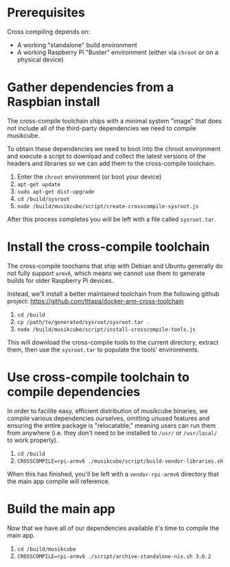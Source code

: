 # Prerequisites

Cross compiling depends on:
  * A working "standalone" build environment
  * A working Raspberry Pi "Buster" environment (either via `chroot` or on a physical device)

# Gather dependencies from a Raspbian install

The cross-compile toolchain ships with a minimal system "image" that does not include all of the third-party dependencies we need to compile musikcube.

To obtain these dependencies we need to boot into the chroot environment and execute a script to download and collect the latest versions of the headers and libraries so we can add them to the cross-compile toolchain.

1. Enter the `chroot` environment (or boot your device)
2. `apt-get update`
3. `sudo apt-get dist-upgrade`
2. `cd /build/sysroot`
5. `node /build/musikcube/script/create-crosscompile-sysroot.js`

After this process completes you will be left with a file called `sysroot.tar`.

# Install the cross-compile toolchain

The cross-compile toochains that ship with Debian and Ubuntu generally do not fully support `armv6`, which means we cannot use them to generate builds for older Raspberry Pi devices.

Instead, we'll install a better maintained toolchain from the following github project: https://github.com/tttapa/docker-arm-cross-toolchain

1. `cd /build`
2. `cp /path/to/generated/sysroot/sysroot.tar .`
3. `node /build/musikcube/script/install-crosscompile-tools.js`

This will download the cross-compile tools to the current directory, extract them, then use the `sysroot.tar` to populate the tools' environments.

# Use cross-compile toolchain to compile dependencies

In order to facilite easy, efficient distribution of musikcube binaries, we compile various dependencies ourselves, omitting unused features and ensuring the entire package is "relocatable," meaning users can run them from anywhere (i.e. they don't need to be installed to `/usr/` or `/usr/local/` to work properly).

1. `cd /build`
2. `CROSSCOMPILE=rpi-armv6 ./musikcube/script/build-vendor-libraries.sh`

When this has finished, you'll be left with a `vendor-rpi-armv6` directory that the main app compile will reference.

# Build the main app

Now that we have all of our dependencies available it's time to compile the main app.

1. `cd /build/musikcube`
2. `CROSSCOMPILE=rpi-armv6 ./script/archive-standalone-nix.sh 3.0.2`